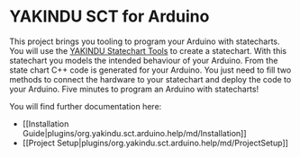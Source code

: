# YAKINDU SCT for Arduino

This project brings you tooling to program your Arduino with statecharts. You will use the [YAKINDU Statechart Tools](statecharts.org) to create a statechart. With this statechart you models the intended behaviour of your Arduino. From the state chart C++ code is generated for your Arduino. You just need to fill two methods to connect the hardware to your statechart and deploy the code to your Arduino. Five minutes to program an Arduino with statecharts!

You will find further documentation here:

* [[Installation Guide|plugins/org.yakindu.sct.arduino.help/md/Installation]]
* [[Project Setup|plugins/org.yakindu.sct.arduino.help/md/ProjectSetup]]
